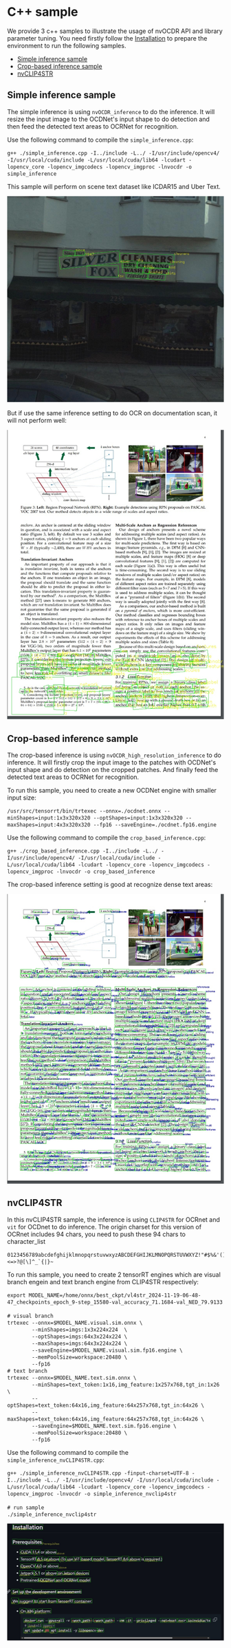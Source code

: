 # C++ sample
We provide 3 c++ samples to illustrate the usage of nvOCDR API and library parameter tuning. You need firstly follow the [Installation](https://github.com/NVIDIA-AI-IOT/NVIDIA-Optical-Character-Detection-and-Recognition-Solution#installation) to prepare the environment to run the following samples.

- [Simple inference sample](#simple-inference-sample)
- [Crop-based inference sample](#crop-based-inference-sample)
- [nvCLIP4STR](#nvclip4str)

## Simple inference sample

The simple inference is using `nvOCDR_inference` to do the inference. It will resize the input image to the OCDNet's input shape to do detection and then feed the detected text areas to OCRNet for recognition.

Use the following command to compile the `simple_inference.cpp`:

```shell
g++ ./simple_inference.cpp -I../include -L../ -I/usr/include/opencv4/ -I/usr/local/cuda/include -L/usr/local/cuda/lib64 -lcudart -lopencv_core -lopencv_imgcodecs -lopencv_imgproc -lnvocdr -o simple_inference
```

This sample will perform on scene text dataset like ICDAR15 and Uber Text.

![scene_text_ocr](./test_img/scene_text.jpg_v.jpg)

But if use the same inference setting to do OCR on documentation scan, it will not perform well:

![doc_scan_bad](./test_img/doc_bad.jpg_v.jpg)

## Crop-based inference sample

The crop-based inference is using `nvOCDR_high_resolution_inference` to do inference. It will firstly crop the input image to the patches with OCDNet's input shape and do detection on the cropped patches. And finally feed the detected text areas to OCRNet for recognition.

To run this sample, you need to create a new OCDNet engine with smaller input size:

```shell
/usr/src/tensorrt/bin/trtexec --onnx=./ocdnet.onnx --minShapes=input:1x3x320x320 --optShapes=input:1x3x320x320 --maxShapes=input:4x3x320x320 --fp16 --saveEngine=./ocdnet.fp16.engine
```

Use the following command to compile the `crop_based_inference.cpp`:

```shell
g++ ./crop_based_inference.cpp -I../include -L../ -I/usr/include/opencv4/ -I/usr/local/cuda/include -L/usr/local/cuda/lib64 -lcudart -lopencv_core -lopencv_imgcodecs -lopencv_imgproc -lnvocdr -o crop_based_inference
```

The crop-based inference setting is good at recognize dense text areas:

![doc_scan](./test_img/doc.jpg_v.jpg)

## nvCLIP4STR

In this nvCLIP4STR sample, the inference is using `CLIP4STR` for OCRnet and `vit` for OCDnet to do inference. The origin charset for this version of OCRnet includes 94 chars, you need to push these 94 chars to character_list 
```shell
0123456789abcdefghijklmnopqrstuvwxyzABCDEFGHIJKLMNOPQRSTUVWXYZ!"#$%&'()*+,-./:;<=>?@[\]^_`{|}~
```
To run this sample, you need to create 2 tensorRT engines which are visual branch engein and text branch engine from CLIP4STR respectively:

```shell
export MODEL_NAME=/home/onnx/best_ckpt/vl4str_2024-11-19-06-48-47_checkpoints_epoch_9-step_15580-val_accuracy_71.1684-val_NED_79.9133

# visual branch
trtexec --onnx=$MODEL_NAME.visual.sim.onnx \
        --minShapes=imgs:1x3x224x224  \
        --optShapes=imgs:64x3x224x224 \
        --maxShapes=imgs:64x3x224x224 \
        --saveEngine=$MODEL_NAME.visual.sim.fp16.engine \
        --memPoolSize=workspace:20480 \
        --fp16 
# text branch
trtexec --onnx=$MODEL_NAME.text.sim.onnx \
        --minShapes=text_token:1x16,img_feature:1x257x768,tgt_in:1x26 \
        --optShapes=text_token:64x16,img_feature:64x257x768,tgt_in:64x26 \
        --maxShapes=text_token:64x16,img_feature:64x257x768,tgt_in:64x26 \
        --saveEngine=$MODEL_NAME.text.sim.fp16.engine \
        --memPoolSize=workspace:20480 \
        --fp16 

```

Use the following command to compile the `simple_inference_nvCLIP4STR.cpp`:

```shell
g++ ./simple_inference_nvCLIP4STR.cpp -finput-charset=UTF-8 -I../include -L../ -I/usr/include/opencv4/ -I/usr/local/cuda/include -L/usr/local/cuda/lib64 -lcudart -lopencv_core -lopencv_imgcodecs -lopencv_imgproc -lnvocdr -o simple_inference_nvclip4str

# run sample
./simple_inference_nvclip4str
```

![nvclip4str](./test_img/nvocdr.jpg_v.jpg)
